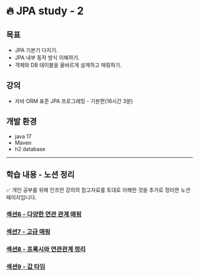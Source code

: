 # 🔥 JPA study - 2

## 목표
- JPA 기본기 다지기.
- JPA 내부 동작 방식 이해하기.
- 객체와 DB 테이블을 올바르게 설계하고 매핑하기.

## 강의
- 자바 ORM 표준 JPA 프로그래밍 - 기본편(16시간 3분)

## 개발 환경
- java 17
- Maven
- h2 database

---
## 학습 내용 - 노션 정리
✅ 개인 공부를 위해 인프런 강의의 참고자료를 토대로 이해한 것을 추가로 정리한 노션 페이지입니다.
### [섹션6 - 다양한 연관 관계 매핑](https://www.notion.so/6-eb06f5efe16d4403af9be9c138529258?pvs=4)
### [섹션7 - 고급 매핑](https://www.notion.so/7-1cabb79fa7ba47e9805a4fc8a83fc36c?pvs=4)
### [섹션8 - 프록시와 연관관계 정리](https://ivory-ocelot-8c6.notion.site/8-8a2e0b3f9cf34ae0976c4938551e163a?pvs=4)
### [섹션9 - 값 타임](https://ivory-ocelot-8c6.notion.site/9-028b9681bebe47bbb7d7d991f59ea874?pvs=4)
